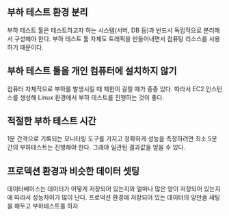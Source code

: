 ## 부하 테스트 환경 분리
부하 테스트 툴은 테스트하고자 하는 시스템(서버, DB 등)과 반드시 독립적으로 분리해서 구성해야 한다. 부하 테스트 툴 자체도 트래픽을 만들어내면서 컴퓨팅 리소스를 사용하기 때문이다.
## 부하 테스트 툴을 개인 컴퓨터에 설치하지 않기
컴퓨터 자체적으로 부하를 발생시킬 때 제한이 걸릴 때가 종종 있다. 따라서 EC2 인스턴스를 생성해 Linux 환경에서 부하 테스트를 진행하는 것이 좋다.

## 적절한 부하 테스트 시간
1분 간격으로 기록되는 모니터링 도구를 가지고 정확하게 성능을 측정하려면 최소 5분간의 부하테스트는 진행해야 한다. 그래야 일관된 결과값을 얻을 수 있다.
## 프로덱션 환경과 비슷한 데이터 셋팅
데이터베이스는 데이터가 어떻게 저장되어 있는지와 얼마나 많은 양이 저장되어 있는지에 따라서 성능차이가 많이 난다.
프로덕션 환경에 저장되어 있는 데이터의 양만큼 세팅을 해두고 부하테스트를 하자